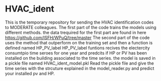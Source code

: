 # HVAC_ident
This is the temporary repository for sending the HVAC identification codes to MODERATE colleagues.
The first part of the code trains the models using different methods. the data trequired for the first part are found in here https://github.com/ISFH/WPuQ/tree/master 
The second part of the code uses the method that outperform on the training set and then a function is defined named HP_PV_label
HP_PV_label funtions recives the electercity consumtpio time seroes for one year and predcits if HP or PV has been installed on the building associated to the time series.
the model is saved in a pickle file named HVAC_ident_model.pkl 
Read the pickle file and give the time series with the strcuture explained in the model_reader.py and predict your installed pv and HP. 
